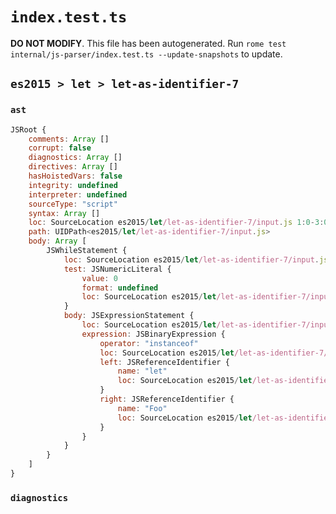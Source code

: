 # `index.test.ts`

**DO NOT MODIFY**. This file has been autogenerated. Run `rome test internal/js-parser/index.test.ts --update-snapshots` to update.

## `es2015 > let > let-as-identifier-7`

### `ast`

```javascript
JSRoot {
	comments: Array []
	corrupt: false
	diagnostics: Array []
	directives: Array []
	hasHoistedVars: false
	integrity: undefined
	interpreter: undefined
	sourceType: "script"
	syntax: Array []
	loc: SourceLocation es2015/let/let-as-identifier-7/input.js 1:0-3:0
	path: UIDPath<es2015/let/let-as-identifier-7/input.js>
	body: Array [
		JSWhileStatement {
			loc: SourceLocation es2015/let/let-as-identifier-7/input.js 1:0-2:14
			test: JSNumericLiteral {
				value: 0
				format: undefined
				loc: SourceLocation es2015/let/let-as-identifier-7/input.js 1:7-1:8
			}
			body: JSExpressionStatement {
				loc: SourceLocation es2015/let/let-as-identifier-7/input.js 1:10-2:14
				expression: JSBinaryExpression {
					operator: "instanceof"
					loc: SourceLocation es2015/let/let-as-identifier-7/input.js 1:10-2:14
					left: JSReferenceIdentifier {
						name: "let"
						loc: SourceLocation es2015/let/let-as-identifier-7/input.js 1:10-1:13 (let)
					}
					right: JSReferenceIdentifier {
						name: "Foo"
						loc: SourceLocation es2015/let/let-as-identifier-7/input.js 2:11-2:14 (Foo)
					}
				}
			}
		}
	]
}
```

### `diagnostics`

```

```
